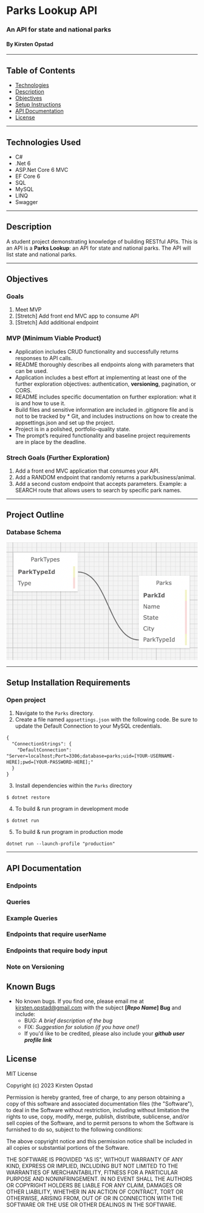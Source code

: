 <!-- ![Header Photo](HEADER_PHOTO_URL) -->
# Parks Lookup API 
### An API for state and national parks
#### By Kirsten Opstad 

***
## Table of Contents
* [Technologies](#technologies)
* [Description](#description)
* [Objectives](#objectives)
* [Setup Instructions](#setup-installation-requirements)
* [API Documentation](#api-documentation)
* [License](#license)
***

## Technologies Used

* C#
* .Net 6
* ASP.Net Core 6 MVC
* EF Core 6
* SQL
* MySQL
* LINQ
* Swagger


***
## Description

A student project demonstrating knowledge of building RESTful APIs. This is an API is a __Parks Lookup__: an API for state and national parks. The API will list state and national parks.

***
## Objectives
### Goals
1. Meet MVP
2. [Stretch] Add front end MVC app to consume API
3. [Stretch] Add additional endpoint

### MVP (Minimum Viable Product)
* Application includes CRUD functionality and successfully returns responses to API calls.
* README thoroughly describes all endpoints along with parameters that can be used.
* Application includes a best effort at implementing at least one of the further exploration objectives: authentication, __versioning__, pagination, or CORS. 
* README includes specific documentation on further exploration: what it is and how to use it.
* Build files and sensitive information are included in .gitignore file and is not to be tracked by * Git, and includes instructions on how to create the appsettings.json and set up the project.
* Project is in a polished, portfolio-quality state.
* The prompt’s required functionality and baseline project requirements are in place by the deadline.

### Strech Goals (Further Exploration)
1. Add a front end MVC application that consumes your API.
2. Add a RANDOM endpoint that randomly returns a park/business/animal.
3. Add a second custom endpoint that accepts parameters. Example: a SEARCH route that allows users to search by specific park names.

<!-- ![Screenshot of Databases](imagelink) -->
<!-- [Link to operational site](http://www.kirstenopstad.github.com/<REPOSITORY NAME>) -->

***
## Project Outline
### Database Schema
![Image of database schema](Parks/wwwroot/images/schema0.png)
***
## Setup Installation Requirements

### Open project
1. Navigate to the `Parks` directory.
2. Create a file named `appsettings.json` with the following code. Be sure to update the Default Connection to your MySQL credentials.
```
{
  "ConnectionStrings": {
    "DefaultConnection": "Server=localhost;Port=3306;database=parks;uid=[YOUR-USERNAME-HERE];pwd=[YOUR-PASSWORD-HERE];"
  }
}
```
3. Install dependencies within the `Parks` directory
```
$ dotnet restore
```

4. To build & run program in development mode 
 ```
 $ dotnet run
 ```

5. To build & run program in production mode 
 ```
 dotnet run --launch-profile "production"
 ```
***
## API Documentation
### __Endpoints__
<!-- ```
 GET http://localhost:5000/api/v2/parks
 POST http://localhost:5000/api/v2/parks
 PUT http://localhost:5000/api/v2/parks/{id}
 DELETE http://localhost:5000/api/v2/parks/{id}
 ```
Note: The {id} value in the URL is a variable and should be replaced with the id number of the review the user wants to PUT or DELETE -->

### __Queries__
<!-- For GET http://localhost:5000/api/v2/parks

Parameter   | Type  | Required | Description | 
|:---------|:---------:|:---------:|:---------|
X | string | Not Required | Returns parks with matching X value
Y | string | Not Required | Returns parks with matching Y value
SortA | bool | Not Required | Sorts parks based on criteria
SortB | bool | Not Required | Sorts parks by criteria
random | bool | Not Required | Returns a random park -->

### __Example Queries__
<!-- The following query will return all reviews with the country value of "Mexico":

``` GET http://localhost:5000/api/v2/reviews?country=mexico ```

The following query will return all reviews with the city value of "Florence":

```GET http://localhost:5000/api/v2/reviews?country=florence```

The following query will return all reviews sorted from highest rating to lowest rating:

```GET http://localhost:5000/api/v2/reviews?sortByRating=true```

The following query will return all reviews by most popular destinations determined by number of reviews:

```GET http://localhost:5000/api/v2/reviews?sortByDescriptionCount=true```

The following query will return a random review:

```GET http://localhost:5000/api/v2/reviews?random=true```

It's possible to include multiple query strings by separating them with an &:

``` GET http://localhost:5000/api/v2/reviews?country=italy&city=florence ``` -->

### __Endpoints that require userName__
<!-- PUT http://localhost:5000/api/v2/reviews/{id}

DELETE http://localhost:5000/api/v2/reviews/{id}


Parameter   | Type  | Required | Description | 
|:---------:|:---------:|:---------:|:---------|
userName | string | Required | A review may only be deleted if userName matches the Author of the review. -->


### __Endpoints that require body input__
<!-- PUT http://localhost:5000/api/v2/reviews/{id}

Parameter   | Type  | Required | Description
|:---------:|:---------:|:---------:|:---------|
userName | string | Required | A review may only be deleted if userName matches the Author of the review. 

__A body must be included when making a PUT request__
Ex.
```
    {
        "description": "Delicious food!",
        "country": "Spain",
        "city": "Barcelona",
        "rating": 5,
        "author": "Margot"
    }

```

* POST http://localhost:5000/api/v2/reviews
__A body must be included when making a PUT request__
Ex.
```
    {
        "description": "Delicious food!",
        "country": "Spain",
        "city": "Barcelona",
        "rating": 5,
        "author": "Harold"
    }

``` -->

### __Note on Versioning__
<!-- There are two versions available for the ProjectApi. Version 2.0 is the most up to date, and includes the 'random' endpoint. To revert back to version 1.0, simply replace v2 in the endpoint with v1.
For example: 

```
Version 2.0
GET http://localhost:5000/api/v2/reviews

Version 1.0
GET http://localhost:5000/api/v1/reviews
``` -->


## Known Bugs

* No known bugs. If you find one, please email me at [kirsten.opstad@gmail.com](mailto:kirsten.opstad@gmail.com) with the subject **[_Repo Name_] Bug** and include:
  * BUG: _A brief description of the bug_
  * FIX: _Suggestion for solution (if you have one!)_
  * If you'd like to be credited, please also include your **_github user profile link_**

## License


MIT License

Copyright (c) 2023 Kirsten Opstad

Permission is hereby granted, free of charge, to any person obtaining a copy of this software and associated documentation files (the "Software"), to deal in the Software without restriction, including without limitation the rights to use, copy, modify, merge, publish, distribute, sublicense, and/or sell copies of the Software, and to permit persons to whom the Software is furnished to do so, subject to the following conditions:

The above copyright notice and this permission notice shall be included in all copies or substantial portions of the Software.

THE SOFTWARE IS PROVIDED "AS IS", WITHOUT WARRANTY OF ANY KIND, EXPRESS OR IMPLIED, INCLUDING BUT NOT LIMITED TO THE WARRANTIES OF MERCHANTABILITY, FITNESS FOR A PARTICULAR PURPOSE AND NONINFRINGEMENT. IN NO EVENT SHALL THE AUTHORS OR COPYRIGHT HOLDERS BE LIABLE FOR ANY CLAIM, DAMAGES OR OTHER LIABILITY, WHETHER IN AN ACTION OF CONTRACT, TORT OR OTHERWISE, ARISING FROM, OUT OF OR IN CONNECTION WITH THE SOFTWARE OR THE USE OR OTHER DEALINGS IN THE SOFTWARE.
